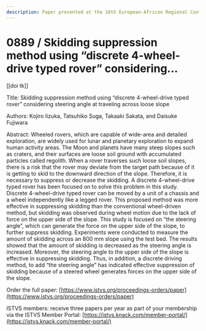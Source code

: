 ```yaml
---
description: Paper presented at the 16th European-African Regional Conference of the ISTVS
---
```


# 0889 / Skidding suppression method using “discrete 4-wheel-drive typed rover” considering...

\[\[doi tk]]

Title: Skidding suppression method using “discrete 4-wheel-drive typed rover” considering steering angle at traveling across loose slope

Authors: Kojiro Iizuka, Tatsuhiko Suga, Takaaki Sakata, and Daisuke Fujiwara

Abstract: Wheeled rovers, which are capable of wide-area and detailed exploration, are widely used for lunar and planetary exploration to expand human activity areas. The Moon and planets have many steep slopes such as craters, and their surfaces are loose soil ground with accumulated particles called regolith. When a rover traverses such loose soil slopes, there is a risk that the rover may deviate from the target path because of it is getting to skid to the downward direction of the slope. Therefore, it is necessary to suppress or decrease the skidding. A discrete 4-wheel-drive typed rover has been focused on to solve this problem in this study. Discrete 4-wheel-drive typed rover can be moved by a unit of a chassis and a wheel independently like a legged rover. This proposed method was more effective in suppressing skidding than the conventional wheel-driven method, but skidding was observed during wheel motion due to the lack of force on the upper side of the slope. This study is focused on “the steering angle”, which can generate the force on the upper side of the slope, to further suppress skidding. Experiments were conducted to measure the amount of skidding across an 800 mm slope using the test bed. The results showed that the amount of skidding is decreased as the steering angle is increased. Moreover, the steering angle to the upper side of the slope is effective in suppressing skidding. Thus, in addition, a discrete driving method, to add “the steering angle” has indicated effective suppression of skidding because of a steered wheel generates forces on the upper side of the slope.

Order the full paper: [https://www.istvs.org/proceedings-orders/paper](https://www.istvs.org/proceedings-orders/paper)

ISTVS members: receive three papers per year as part of your membership via the ISTVS Member Portal: [https://istvs.knack.com/member-portal/](https://istvs.knack.com/member-portal/)

